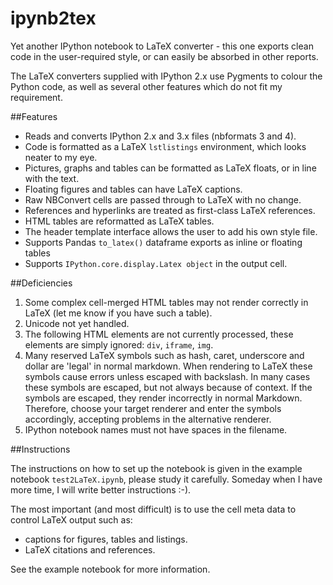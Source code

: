 ipynb2tex
=========

Yet another IPython notebook to LaTeX converter - this one exports clean code in the user-required style, or can easily be absorbed in other reports.

The LaTeX converters supplied with IPython 2.x use Pygments to colour the Python code, as well as several other features which do not fit my requirement. 

##Features
  
-  Reads and converts IPython 2.x and 3.x files (nbformats 3 and 4).
-  Code is formatted as a LaTeX `lstlistings` environment, which looks neater to my eye.  
-  Pictures,  graphs and tables can be formatted as LaTeX floats, or in line with the text.  
-  Floating figures and tables can have LaTeX captions.  
-  Raw NBConvert cells are passed through to LaTeX with no change. 
-  References and hyperlinks are treated as first-class LaTeX references.  
-  HTML tables are reformatted as LaTeX tables.  
-  The header template interface allows the user to add his own style file.
-  Supports Pandas `to_latex()` dataframe exports as inline or floating tables
-  Supports `IPython.core.display.Latex object` in the output cell.

##Deficiencies

   
1. Some complex cell-merged HTML tables may not render correctly in LaTeX (let me know if you have such a table).     
1. Unicode not yet handled.  
1. The following HTML elements are not currently processed, these elements are simply ignored: `div`, `iframe`, `img`.  
2. Many reserved LaTeX symbols such as hash, caret, underscore and dollar are 'legal' in normal markdown.  When rendering to LaTeX these symbols cause errors unless escaped with backslash.  In many cases these symbols are escaped, but not always because of context.  If the symbols are escaped, they render incorrectly in normal Markdown. Therefore, choose your target renderer and enter the symbols accordingly, accepting problems in the alternative renderer.
3. IPython notebook names must not have spaces in the filename.



##Instructions

The instructions on how to set up the notebook is given in the example notebook `test2LaTeX.ipynb`, please study it carefully. Someday when I have more time, I will write better instructions :-).

The most important (and most difficult) is to use the cell meta data to control LaTeX output such as:

- captions for figures, tables and listings.
- LaTeX citations and references.

See the example notebook for more information.


